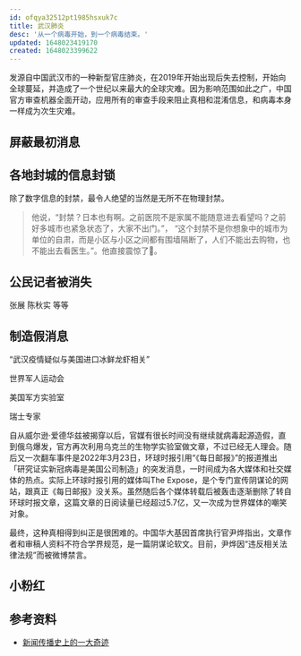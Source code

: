 ```yaml
---
id: ofqya32512pt1985hsxuk7c
title: 武汉肺炎
desc: '从一个病毒开始，到一个病毒结束。'
updated: 1648023419170
created: 1648023399622
---
```


发源自中国武汉市的一种新型官庄肺炎，在2019年开始出现后失去控制，开始向全球蔓延，并造成了一个世纪以来最大的全球灾难。因为影响范围如此之广，中国官方审查机器全面开动，应用所有的审查手段来阻止真相和混淆信息，和病毒本身一样成为次生灾难。

## 屏蔽最初消息


## 各地封城的信息封锁


除了数字信息的封禁，最令人绝望的当然是无所不在物理封禁。

>他说，“封禁？日本也有啊。之前医院不是家属不能随意进去看望吗？之前好多城市也紧急状态了，大家不出门。”， “这个封禁不是你想象中的城市为单位的自肃，而是小区与小区之间都有围墙隔断了，人们不能出去购物，也不能出去看医生。”。他直接震惊了🤯。

## 公民记者被消失

张展
陈秋实
等等

## 制造假消息

“武汉疫情疑似与美国进口冰鲜龙虾相关”

世界军人运动会

美国军方实验室

瑞士专家

自从威尔逊·爱德华兹被揭穿以后，官媒有很长时间没有继续就病毒起源造假，直到俄乌爆发，官方再次利用乌克兰的生物学实验室做文章，不过已经无人理会。随后又一次翻车事件是2022年3月23日，环球时报引用“《每日邮报》”的报道推出「研究证实新冠病毒是美国公司制造」的突发消息，一时间成为各大媒体和社交媒体的热点。实际上环球时报引用的媒体叫The Expose，是个专门宣传阴谋论的网站，跟真正《每日邮报》没关系。虽然随后各个媒体转载后被轰击逐渐删除了转自环球时报文章，这篇文章的日阅读量已经超过5.7亿，又一次成为世界媒体的嘲笑对象。  

最终，这种真相得到纠正是很困难的。中国华大基因首席执行官尹烨指出，文章作者和审稿人资料不符合学界规范，是一篇阴谋论软文。目前，尹烨因“违反相关法律法规”而被微博禁言。

## 小粉红



## 参考资料

- [新闻传播史上的一大奇迹](https://chinadigitaltimes.net/chinese/678632.html)
